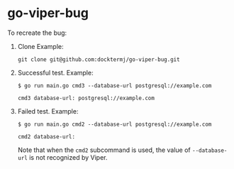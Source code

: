 # go-viper-bug

To recreate the bug:

1. Clone
   Example:

    ```console
    git clone git@github.com:docktermj/go-viper-bug.git
    ```

1. Successful test.
   Example:

    ```console
    $ go run main.go cmd3 --database-url postgresql://example.com

    cmd3 database-url: postgresql://example.com
    ```

1. Failed test.
   Example:

    ```console
    $ go run main.go cmd2 --database-url postgresql://example.com

    cmd2 database-url:
    ```

   Note that when the `cmd2` subcommand is used, the value of `--database-url` is not recognized by Viper.
